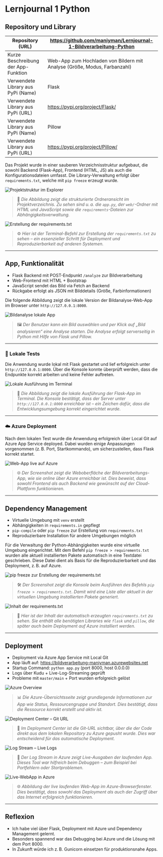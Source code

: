# Lernjournal 1 Python

## Repository und Library

| Repository (URL)  | https://github.com/maniyman/Lernjournal-1-Bildverarbeitung-Python |
|-------------------|-------------------------------------------------------------------|
| Kurze Beschreibung der App-Funktion | Web-App zum Hochladen von Bildern mit Analyse (Größe, Modus, Farbanzahl) |
| Verwendete Library aus PyPi (Name) | Flask |
| Verwendete Library aus PyPi (URL) | https://pypi.org/project/Flask/ |
| Verwendete Library aus PyPi (Name) | Pillow |
| Verwendete Library aus PyPi (URL) | https://pypi.org/project/Pillow/ |

Das Projekt wurde in einer sauberen Verzeichnisstruktur aufgebaut, die sowohl Backend (Flask-App), Frontend (HTML, JS) als auch die Konfigurationsdateien umfasst. Die Library-Verwaltung erfolgt über `requirements.txt`, welche mit `pip freeze` erzeugt wurde.

![Projektstruktur im Explorer](https://github.com/maniyman/MDM-LernJournal/blob/main/lernjournal1-python/images/RepoLib1.jpg?raw=true)
> 📁 *Die Abbildung zeigt die strukturierte Ordneransicht im Projektverzeichnis. Zu sehen sind u. a. die `app.py`, der `web/`-Ordner mit HTML und JavaScript sowie die `requirements`-Dateien zur Abhängigkeitsverwaltung.*

![Erstellung der requirements.txt](https://github.com/maniyman/MDM-LernJournal/blob/main/lernjournal1-python/images/RepoLib2.jpg?raw=true)
> ⚙️ *Hier ist der Terminal-Befehl zur Erstellung der `requirements.txt` zu sehen – ein essenzieller Schritt für Deployment und Reproduzierbarkeit auf anderen Systemen.*

---

## App, Funktionalität

* Flask Backend mit POST-Endpunkt `/analyze` zur Bildverarbeitung
* Web-Frontend mit HTML + Bootstrap
* JavaScript sendet das Bild via Fetch an Backend
* Rückgabe erfolgt als JSON mit Bilddetails (Größe, Farbinformationen)

Die folgende Abbildung zeigt die lokale Version der Bildanalyse-Web-App im Browser unter `http://127.0.0.1:8000`.

![Bildanalyse lokale App](https://github.com/maniyman/MDM-LernJournal/blob/main/lernjournal1-python/images/App1.jpg?raw=true)
> 🖼️ *Der Benutzer kann ein Bild auswählen und per Klick auf „Bild analysieren“ eine Analyse starten. Die Analyse erfolgt serverseitig in Python mit Hilfe von Flask und Pillow.*

---

### 🧪 **Lokale Tests**

Die Anwendung wurde lokal mit Flask gestartet und lief erfolgreich unter `http://127.0.0.1:8000`. Über die Konsole konnte überprüft werden, dass die Endpunkte korrekt arbeiten und keine Fehler auftreten.

![Lokale Ausführung im Terminal](https://github.com/maniyman/MDM-LernJournal/blob/main/lernjournal1-python/images/App3.jpg?raw=true)
> 📸 *Die Abbildung zeigt die lokale Ausführung der Flask-App im Terminal. Die Konsole bestätigt, dass der Server unter `http://127.0.0.1:8000` erreichbar ist – ein Zeichen dafür, dass die Entwicklungsumgebung korrekt eingerichtet wurde.*

---

### ☁️ **Azure Deployment**

Nach dem lokalen Test wurde die Anwendung erfolgreich über Local Git auf Azure App Service deployed. Dabei wurden einige Anpassungen vorgenommen (z. B. Port, Startkommando), um sicherzustellen, dass Flask korrekt startet.

![Web-App live auf Azure](https://github.com/maniyman/MDM-LernJournal/blob/main/lernjournal1-python/images/App2.jpg?raw=true)
> 🌐 *Der Screenshot zeigt die Weboberfläche der Bildverarbeitungs-App, wie sie online über Azure erreichbar ist. Dies beweist, dass sowohl Frontend als auch Backend wie gewünscht auf der Cloud-Plattform funktionieren.*

---

## Dependency Management

* Virtuelle Umgebung mit `venv` erstellt
* Abhängigkeiten in `requirements.in` gepflegt
* `pip-compile` oder `pip freeze` zur Erstellung von `requirements.txt`
* Reproduzierbare Installation für andere Umgebungen möglich

Für die Verwaltung der Python-Abhängigkeiten wurde eine virtuelle Umgebung eingerichtet. Mit dem Befehl `pip freeze > requirements.txt` wurden alle aktuell installierten Pakete automatisch in eine Textdatei geschrieben. Diese Datei dient als Basis für die Reproduzierbarkeit und das Deployment, z. B. auf Azure.

![pip freeze zur Erstellung der requirements.txt](https://github.com/maniyman/MDM-LernJournal/blob/main/lernjournal1-python/images/DepenMgt1.jpg?raw=true)
> 🛠️ *Der Screenshot zeigt die Konsole beim Ausführen des Befehls `pip freeze > requirements.txt`. Damit wird eine Liste aller aktuell in der virtuellen Umgebung installierten Pakete generiert.*

![Inhalt der requirements.txt](https://github.com/maniyman/MDM-LernJournal/blob/main/lernjournal1-python/images/DepenMgt2.jpg?raw=true)
> 📄 *Hier ist der Inhalt der automatisch erzeugten `requirements.txt` zu sehen. Sie enthält alle benötigten Libraries wie `flask` und `pillow`, die später auch beim Deployment auf Azure installiert werden.*

---

## Deployment

* Deployment via Azure App Service mit Local Git
* App läuft auf: https://bildverarbeitung-maniyman.azurewebsites.net
* Startup Command: `python app.py` (port 8000, host 0.0.0.0)
* Logs über Kudu + Live-Log-Streaming geprüft
* Probleme mit `master/main` + Port wurden erfolgreich gelöst

![Azure Overview](https://github.com/maniyman/MDM-LernJournal/blob/main/lernjournal1-python/images/Deployment1.jpg?raw=true)
> 📊 *Die Azure-Übersichtsseite zeigt grundlegende Informationen zur App wie Status, Ressourcengruppe und Standort. Dies bestätigt, dass die Ressource korrekt erstellt und aktiv ist.*

![Deployment Center – Git URL](https://github.com/maniyman/MDM-LernJournal/blob/main/lernjournal1-python/images/Deployment2.jpg?raw=true)
> 🔗 *Im Deployment Center ist die Git-URL sichtbar, über die der Code direkt aus dem lokalen Repository zu Azure gepusht wurde. Dies war entscheidend für das automatische Deployment.*

![Log Stream – Live Logs](https://github.com/maniyman/MDM-LernJournal/blob/main/lernjournal1-python/images/Deployment3.jpg?raw=true)
> 🧾 *Der Log Stream in Azure zeigt Live-Ausgaben der laufenden App. Dieses Tool war hilfreich beim Debuggen – zum Beispiel bei Portfehlern oder Startproblemen.*

![Live-WebApp in Azure](https://github.com/maniyman/MDM-LernJournal/blob/main/lernjournal1-python/images/Deployment4.jpg?raw=true)
> 🌐 *Abbildung der live laufenden Web-App im Azure-Browserfenster. Dies bestätigt, dass sowohl das Deployment als auch der Zugriff über das Internet erfolgreich funktionieren.*

---

## Reflexion

* Ich habe viel über Flask, Deployment mit Azure und Dependency Management gelernt.
* Besonders spannend war das Debugging bei Azure und die Lösung mit dem Port 8000.
* In Zukunft würde ich z. B. Gunicorn einsetzen für produktionsnahe Apps.

